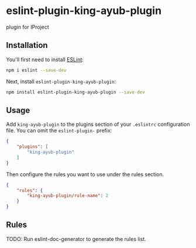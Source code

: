 # eslint-plugin-king-ayub-plugin

plugin for IProject

## Installation

You'll first need to install [ESLint](https://eslint.org/):

```sh
npm i eslint --save-dev
```

Next, install `eslint-plugin-king-ayub-plugin`:

```sh
npm install eslint-plugin-king-ayub-plugin --save-dev
```

## Usage

Add `king-ayub-plugin` to the plugins section of your `.eslintrc` configuration file. You can omit the `eslint-plugin-` prefix:

```json
{
    "plugins": [
        "king-ayub-plugin"
    ]
}
```


Then configure the rules you want to use under the rules section.

```json
{
    "rules": {
        "king-ayub-plugin/rule-name": 2
    }
}
```

## Rules

<!-- begin auto-generated rules list -->
TODO: Run eslint-doc-generator to generate the rules list.
<!-- end auto-generated rules list -->



